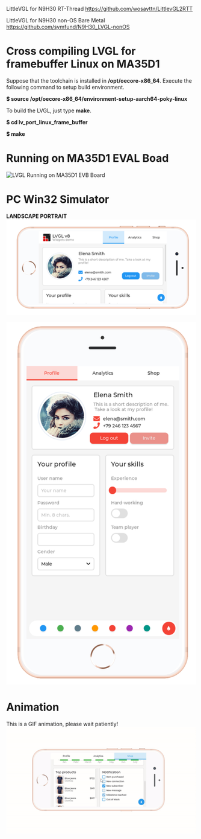 LittleVGL for N9H30 RT-Thread
https://github.com/wosayttn/LittlevGL2RTT

LittleVGL for N9H30 non-OS Bare Metal
https://github.com/symfund/N9H30_LVGL-nonOS


# Cross compiling LVGL for framebuffer Linux on MA35D1
Suppose that the toolchain is installed in **/opt/oecore-x86_64**. 
Execute the following command to setup build environment.

**$ source /opt/oecore-x86_64/environment-setup-aarch64-poky-linux** 

To build the LVGL, just type **make**.

**$ cd lv_port_linux_frame_buffer**

**$ make**


# Running on MA35D1 EVAL Boad
![LVGL Running on MA35D1 EVB Board](docs/images/ma35d1.JPG)

# PC Win32 Simulator
**LANDSCAPE PORTRAIT**
![LVGL Running on PC](docs/images/Screenshot.png)

![portrait profile](docs/images/portrait_profile.png)

# Animation
This is a GIF animation, please wait patiently!
![LVGL Animation](docs/images/lvgl.gif)
